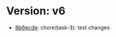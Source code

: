 # Version: v6

* [8b6ecde](https://github.com/VictoriaSko/unit-demo-cra/commit/8b6ecde8c8a1d39299aba54e7b2843b19f1b4d24): chore(task-3): test changes
